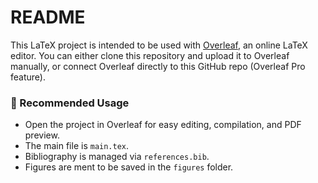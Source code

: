 # README
This LaTeX project is intended to be used with [Overleaf](https://www.overleaf.com), an online LaTeX editor. You can either clone this repository and upload it to Overleaf manually, or connect Overleaf directly to this GitHub repo (Overleaf Pro feature).

### 🔧 Recommended Usage

- Open the project in Overleaf for easy editing, compilation, and PDF preview.
- The main file is `main.tex`.
- Bibliography is managed via `references.bib`.
- Figures are ment to be saved in the `figures` folder.
